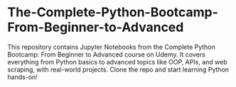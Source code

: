 # The-Complete-Python-Bootcamp-From-Beginner-to-Advanced
This repository contains Jupyter Notebooks from the Complete Python Bootcamp: From Beginner to Advanced course on Udemy. It covers everything from Python basics to advanced topics like OOP, APIs, and web scraping, with real-world projects. Clone the repo and start learning Python hands-on!
